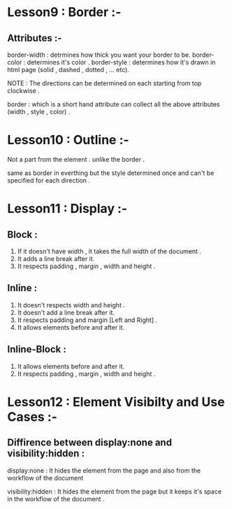 # Lesson9 : Border :-

## Attributes :-

border-width : detrmines how thick you want your border to be. 
border-color : determines it's color .
border-style : determines how it's drawn in html page (solid , dashed , dotted , ... etc).

NOTE : The directions can be determined on each starting from top clockwise .

border : which is a short hand attribute can collect all the above attributes (width , style , color) .

# Lesson10 : Outline :-

Not a part from the element . unlike the border .

same as border in everthing but the style determined once and can't be specified for each direction .

# Lesson11 : Display :-

## Block :
1. If it doesn't have width , it takes the full width of the document .
2. It adds a line break after it.
3. It respects padding , margin , width and height .

## Inline :
1. It doesn't respects  width and height .
2. It doesn't add a line break after it.
3. It respects padding and margin [Left and Right]  .
4. It allows elements before and after it.

## Inline-Block :
1. It allows elements before and after it.
2. It respects padding , margin , width and height .

# Lesson12 : Element Visibilty and Use Cases :-

## Diffirence between display:none and visibility:hidden :

display:none : It hides the element from the page and also from the workflow of the document 

visibility:hidden :  It hides the element from the page but it keeps it's space in the workflow of the document .